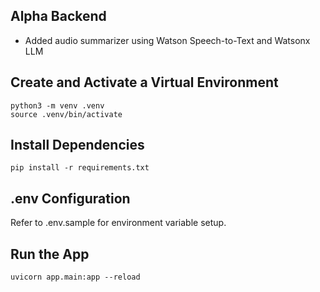 ## Alpha Backend
- Added audio summarizer using Watson Speech-to-Text and Watsonx LLM

## Create and Activate a Virtual Environment
```
python3 -m venv .venv
source .venv/bin/activate
```

## Install Dependencies
```
pip install -r requirements.txt
```

## .env Configuration
Refer to .env.sample for environment variable setup.

## Run the App
```
uvicorn app.main:app --reload
```